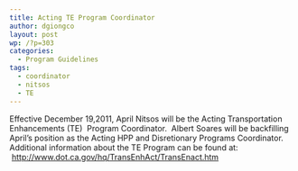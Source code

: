 ```yaml
---
title: Acting TE Program Coordinator
author: dgiongco
layout: post
wp: /?p=303
categories:
  - Program Guidelines
tags:
  - coordinator
  - nitsos
  - TE
---
```

Effective December 19,2011, April Nitsos will be the Acting Transportation Enhancements (TE)  Program Coordinator.  Albert Soares will be backfilling April&#8217;s position as the Acting HPP and Disretionary Programs Coordinator.  
Additional information about the TE Program can be found at:  <http://www.dot.ca.gov/hq/TransEnhAct/TransEnact.htm>